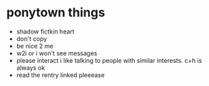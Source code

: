 # ponytown things

- shadow fictkin heart
- don't copy
- be nice 2 me
- w2i or i won't see messages
- please interact i like talking to people with similar interests. c+h is always ok
- read the rentry linked pleeease
